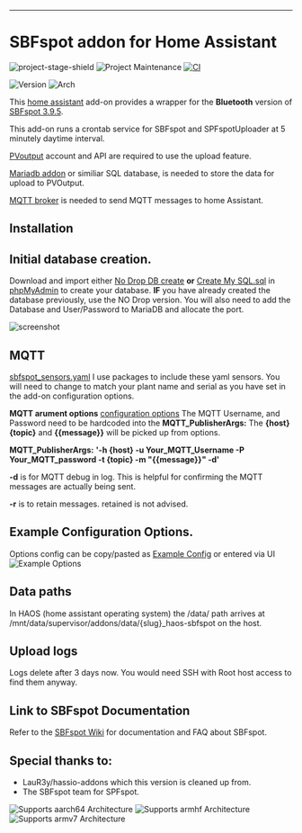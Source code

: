 ---

# SBFspot addon for Home Assistant

![project-stage-shield] ![Project Maintenance][maintenance-shield] [![CI](https://github.com/habuild/hassio/actions/workflows/addon-ci.yaml/badge.svg)](https://github.com/habuild/hassio/actions/workflows/addon-ci.yaml)

[project-stage-shield]: https://img.shields.io/badge/project%20stage-experimental-yellow.svg
[maintenance-shield]: https://img.shields.io/maintenance/yes/2022.svg

![Version](https://img.shields.io/badge/dynamic/yaml?label=Version&query=%24.version&url=https%3A%2F%2Fraw.githubusercontent.com%2Fhabuild%2Fhassio%2Fmaster%2Fether-sbfspot%2Fconfig.yaml)
![Arch](https://img.shields.io/badge/dynamic/yaml?color=success&label=Arch&query=%24.arch&url=https%3A%2F%2Fraw.githubusercontent.com%2Fhabuild%2Fhassio%2Fmaster%2Fether-sbfspot%2Fconfig.yaml)

This [home assistant](https://www.home-assistant.io/getting-started/) add-on provides a wrapper for the **Bluetooth** version of [SBFspot 3.9.5](https://github.com/SBFspot/SBFspot/releases/latest).

This add-on runs a crontab service for SBFspot and SPFspotUploader at 5 minutely daytime interval.

[PVoutput](https://pvoutput.org/) account and API are required to use the upload feature.

[Mariadb addon](https://github.com/home-assistant/addons/tree/master/mariadb) or similiar SQL database, is needed to store the data for upload to PVOutput.

[MQTT broker](https://github.com/home-assistant/addons/tree/master/mosquitto) is needed to send MQTT messages to home Assistant.

## Installation

## Initial database creation.

Download and import either [No Drop DB create](https://github.com/habuild/hassio-addons/blob/main/.images/CreateMySQLDB_no_drop.sql) **or** [Create My SQL.sql](https://github.com/SBFspot/SBFspot/blob/master/SBFspot/CreateMySQLDB.sql) in [phpMyAdmin](https://github.com/hassio-addons/addon-phpmyadmin) to create your database. **IF** you have already created the database previously, use the NO Drop version. You will also need to add the Database and User/Password to MariaDB and allocate the port.

![screenshot](https://raw.githubusercontent.com/habuild/hassio-addons/main/.images/MariaDB%20setup.PNG)

## MQTT

[sbfspot_sensors.yaml](https://github.com/habuild/hassio-addons/blob/main/.images/sbfspot_sensors.yaml) I use packages to include these yaml sensors. You will need to change to match your plant name and serial as you have set in the add-on configuration options.

**MQTT arument options** [configuration options](https://github.com/habuild/hassio-addons/blob/main/.images/Example_Config.yaml) The MQTT Username, and Password need to be hardcoded into the **MQTT_PublisherArgs:** The **{host}** **{topic}** and **{{message}}** will be picked up from options.

**MQTT_PublisherArgs:** **'-h {host} -u Your_MQTT_Username -P Your_MQTT_password -t {topic} -m "{{message}}" -d'**

**-d** is for MQTT debug in log. This is helpful for confirming the MQTT messages are actually being sent.

**-r** is to retain messages. retained is not advised.

## Example Configuration Options.

Options config can be copy/pasted as [Example Config](https://github.com/habuild/hassio-addons/blob/main/.images/Example_Config.yaml) or entered via UI
![Example Options](https://raw.githubusercontent.com/habuild/hassio-addons/main/.images/Example_config_png.PNG)

## Data paths

In HAOS (home assistant operating system) the /data/ path arrives at /mnt/data/supervisor/addons/data/{slug}\_haos-sbfspot on the host.

## Upload logs

Logs delete after 3 days now. You would need SSH with Root host access to find them anyway.

## **Link to SBFspot Documentation**

Refer to the [SBFspot Wiki](https://github.com/SBFspot/SBFspot/wiki) for documentation and FAQ about SBFspot.

## **Special thanks to:**

- LauR3y/hassio-addons which this version is cleaned up from.
- The SBFspot team for SPFspot.

![Supports aarch64 Architecture][aarch64-shield]
![Supports armhf Architecture][armhf-shield]
![Supports armv7 Architecture][armv7-shield]

[aarch64-shield]: https://img.shields.io/badge/aarch64-yes-green.svg
[armhf-shield]: https://img.shields.io/badge/armhf-yes-green.svg
[armv7-shield]: https://img.shields.io/badge/armv7-yes-green.svg
